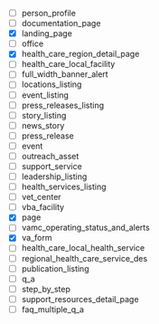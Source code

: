 - [ ] person_profile
- [ ] documentation_page
- [x] landing_page
- [ ] office
- [x] health_care_region_detail_page
- [ ] health_care_local_facility
- [ ] full_width_banner_alert
- [ ] locations_listing
- [ ] event_listing
- [ ] press_releases_listing
- [ ] story_listing
- [ ] news_story
- [ ] press_release
- [ ] event
- [ ] outreach_asset
- [ ] support_service
- [ ] leadership_listing
- [ ] health_services_listing
- [ ] vet_center
- [ ] vba_facility
- [x] page
- [ ] vamc_operating_status_and_alerts
- [x] va_form
- [ ] health_care_local_health_service
- [ ] regional_health_care_service_des
- [ ] publication_listing
- [ ] q_a
- [ ] step_by_step
- [ ] support_resources_detail_page
- [ ] faq_multiple_q_a
